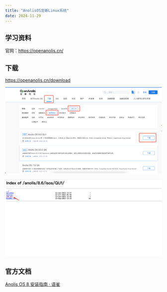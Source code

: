 ```yaml
---
title: "AnolisOS龙蜥Linux系统"
date: 2024-11-29
---
```


## 学习资料

官网：https://openanolis.cn/

## 下载

https://openanolis.cn/download

![](assets/2024-11-29-13-56-30-image.png)

![](assets/2024-11-29-13-59-24-image.png)

## 官方文档

[Anolis OS 8 安装指南 · 语雀](https://www.yuque.com/anolis-docs/manual/installation)
